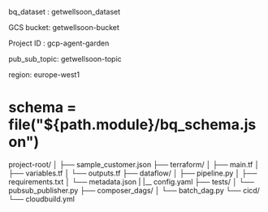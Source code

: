 bq_dataset :  getwellsoon_dataset

GCS bucket: getwellsoon-bucket

Project ID :  gcp-agent-garden

pub_sub_topic:  getwellsoon-topic

region:  europe-west1

# schema = file("${path.module}/bq_schema.json")

project-root/
│
├── sample_customer.json 
├── terraform/
│   ├── main.tf
│   ├── variables.tf
│   └── outputs.tf
├── dataflow/
│   ├── pipeline.py
│   ├── requirements.txt
│   └── metadata.json
|   |__ config.yaml
├── tests/
│   └── pubsub_publisher.py
├── composer_dags/
│   └── batch_dag.py
└── cicd/
    └── cloudbuild.yml
